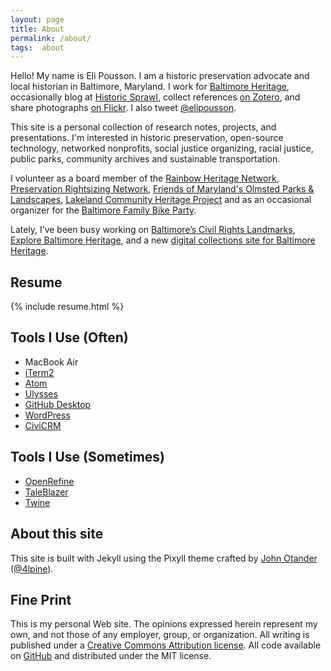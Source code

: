```yaml
---
layout: page
title: About
permalink: /about/
tags:  about
---
```


Hello! My name is Eli Pousson. I am a historic preservation advocate and local historian in Baltimore, Maryland. I work for [Baltimore Heritage](http://baltimoreheritage.org), occasionally blog at [Historic Sprawl](https://historicsprawl.wordpress.com/), collect references [on Zotero](https://www.zotero.org/elipousson), and share photographs [on Flickr](http://flickr.com/photos/baltimoreheritage/). I also tweet [@elipousson](http://twitter.com/elipousson).

This site is a personal collection of research notes, projects, and presentations. I'm interested in historic preservation, open-source technology, networked nonprofits, social justice organizing, racial justice, public parks, community archives and sustainable transportation.

I volunteer as a board member of the [Rainbow Heritage Network](https://www.facebook.com/groups/439557382858786/), [Preservation Rightsizing Network](http://rightsizeplace.org), [Friends of Maryland's Olmsted Parks & Landscapes](http://olmstedmaryland.org), [Lakeland Community Heritage Project](http://lakelandchp.com/) and as an occasional organizer for the [Baltimore Family Bike Party](https://baltimorefamilybikeparty.wordpress.com).

Lately, I’ve been busy working on [Baltimore’s Civil Rights Landmarks](http://baltimoreheritage.github.io/civil-rights-heritage/), [Explore Baltimore Heritage](http://explore.baltimoreheritage.org), and a new [digital collections site for Baltimore Heritage](http://collection.baltimoreheritage.org).

## Resume

{% include resume.html %}

## Tools I Use (Often)

- MacBook Air
- [iTerm2](https://www.iterm2.com/)
- [Atom](https://atom.io/)
- [Ulysses](http://ulyssesapp.com)
- [GitHub Desktop](https://desktop.github.com/)
- [WordPress](https://wordpress.org/)
- [CiviCRM](https://civicrm.org/)

## Tools I Use (Sometimes)

- [OpenRefine](http://openrefine.org/)
- [TaleBlazer](http://taleblazer.org)
- [Twine](http://twinery.org/)

## About this site

This site is built with Jekyll using the Pixyll theme crafted by [John Otander](http://johnotander.com) ([@4lpine](https://twitter.com/4lpine)).

## Fine Print
This is my personal Web site. The opinions expressed herein represent my own, and not those of any employer, group, or organization. All writing is published under a [Creative Commons Attribution license](https://creativecommons.org/licenses/by/3.0/us/). All code available on [GitHub](https://github.com/elipousson/elipousson.github.io) and distributed under the MIT license.
